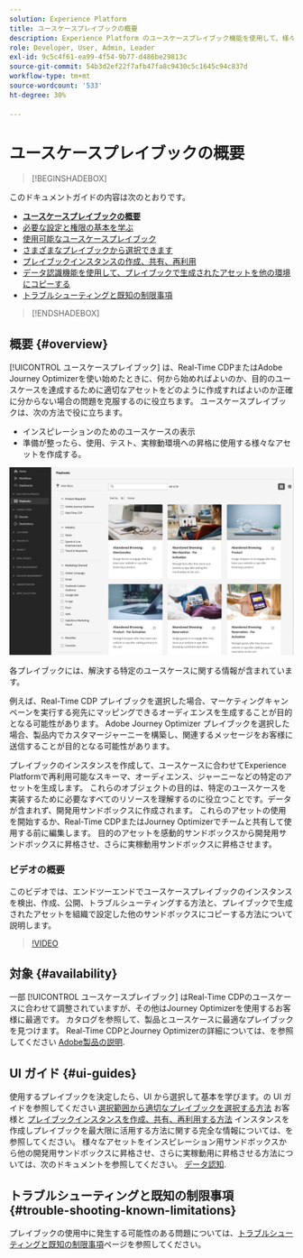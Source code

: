```yaml
---
solution: Experience Platform
title: ユースケースプレイブックの概要
description: Experience Platform のユースケースプレイブック機能を使用して、様々なマーケティングユースケースの基本を学ぶ
role: Developer, User, Admin, Leader
exl-id: 9c5c4f61-ea99-4f54-9b77-d486be29813c
source-git-commit: 54b3d2ef22f7afb47fa8c9430c5c1645c94c837d
workflow-type: tm+mt
source-wordcount: '533'
ht-degree: 30%

---
```


# ユースケースプレイブックの概要

>[!BEGINSHADEBOX]

このドキュメントガイドの内容は次のとおりです。

* **[ユースケースプレイブックの概要](#overview)**
* [必要な設定と権限の基本を学ぶ](/help/use-case-playbooks/playbooks/get-started.md)
* [使用可能なユースケースプレイブック](/help/use-case-playbooks/playbooks/playbooks-list.md)
* [さまざまなプレイブックから選択できます](/help/use-case-playbooks/playbooks/choose.md)
* [プレイブックインスタンスの作成、共有、再利用](/help/use-case-playbooks/playbooks/create-share-reuse.md)
* [データ認識機能を使用して、プレイブックで生成されたアセットを他の環境にコピーする](/help/use-case-playbooks/playbooks/data-awareness.md)
* [トラブルシューティングと既知の制限事項](troubleshooting.md)

>[!ENDSHADEBOX]

## 概要 {#overview}

[!UICONTROL ユースケースプレイブック] は、Real-Time CDPまたはAdobe Journey Optimizerを使い始めたときに、何から始めればよいのか、目的のユースケースを達成するために適切なアセットをどのように作成すればよいのか正確に分からない場合の問題を克服するのに役立ちます。 ユースケースプレイブックは、次の方法で役に立ちます。

* インスピレーションのためのユースケースの表示
* 準備が整ったら、使用、テスト、実稼動環境への昇格に使用する様々なアセットを作成する。

![すべてのプレイブックを表示](/help/use-case-playbooks/assets/playbooks/overview/playbooks-landing-page.png)

各プレイブックには、解決する特定のユースケースに関する情報が含まれています。

例えば、Real-Time CDP プレイブックを選択した場合、マーケティングキャンペーンを実行する宛先にマッピングできるオーディエンスを生成することが目的となる可能性があります。 Adobe Journey Optimizer プレイブックを選択した場合、製品内でカスタマージャーニーを構築し、関連するメッセージをお客様に送信することが目的となる可能性があります。

プレイブックのインスタンスを作成して、ユースケースに合わせてExperience Platformで再利用可能なスキーマ、オーディエンス、ジャーニーなどの特定のアセットを生成します。 これらのオブジェクトの目的は、特定のユースケースを実装するために必要なすべてのリソースを理解するのに役立つことです。データが含まれず、開発用サンドボックスに作成されます。 これらのアセットの使用を開始するか、Real-Time CDPまたはJourney Optimizerでチームと共有して使用する前に編集します。 目的のアセットを感動的サンドボックスから開発用サンドボックスに昇格させ、さらに実稼動用サンドボックスに昇格させます。

### ビデオの概要

このビデオでは、エンドツーエンドでユースケースプレイブックのインスタンスを検出、作成、公開、トラブルシューティングする方法と、プレイブックで生成されたアセットを組織で設定した他のサンドボックスにコピーする方法について説明します。

>[!VIDEO](https://video.tv.adobe.com/v/3427058/?learn=on)

## 対象 {#availability}

一部 [!UICONTROL ユースケースプレイブック] はReal-Time CDPのユースケースに合わせて調整されていますが、その他はJourney Optimizerを使用するお客様に最適です。 カタログを参照して、製品とユースケースに最適なプレイブックを見つけます。 Real-Time CDPとJourney Optimizerの詳細については、を参照してください [Adobe製品の説明](https://helpx.adobe.com/jp/legal/product-descriptions.html).

## UI ガイド {#ui-guides}

使用するプレイブックを決定したら、UI から選択して基本を学びます。の UI ガイドを参照してください [選択範囲から適切なプレイブックを選択する方法](/help/use-case-playbooks/playbooks/choose.md) お客様と [プレイブックインスタンスを作成、共有、再利用する方法](/help/use-case-playbooks/playbooks/create-share-reuse.md) インスタンスを作成しプレイブックを最大限に活用する方法に関する完全な情報については、を参照してください。 様々なアセットをインスピレーション用サンドボックスから他の開発用サンドボックスに昇格させ、さらに実稼動用に昇格させる方法については、次のドキュメントを参照してください。 [データ認知](/help/use-case-playbooks/playbooks/data-awareness.md).

## トラブルシューティングと既知の制限事項 {#trouble-shooting-known-limitations}

プレイブックの使用中に発生する可能性のある問題については、[トラブルシューティングと既知の制限事項](/help/use-case-playbooks/playbooks/troubleshooting.md)ページを参照してください。
